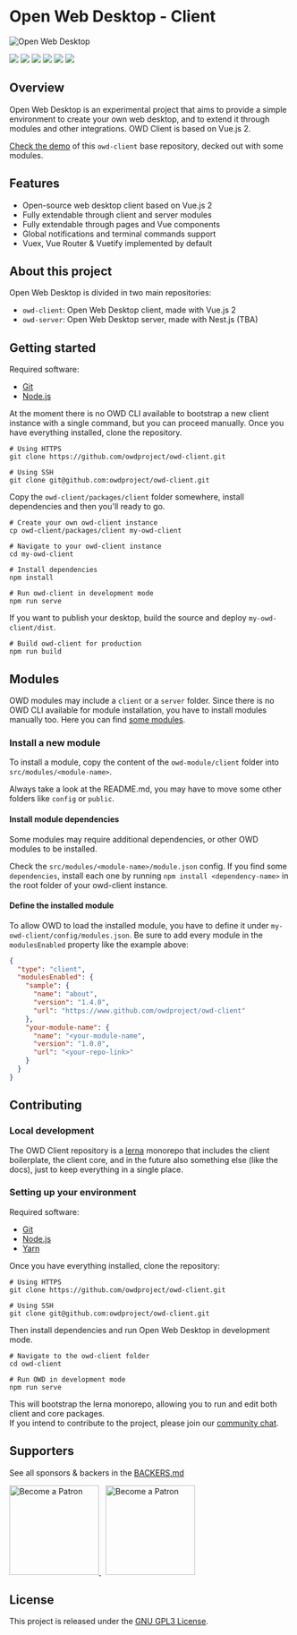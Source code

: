 # Open Web Desktop - Client

<p>
    <img src="https://i.imgur.com/qiBDv2q.png" alt="Open Web Desktop" />
</p>

<p>
    <a href="https://github.com/owdproject/owd-client/blob/master/LICENSE"><img src="https://img.shields.io/badge/License-GPLv3-blue.svg" /></a>
    <a href="https://github.com/owdproject/owd-client"><img src="https://img.shields.io/badge/owd-client-3A9CB6" /></a>
    <a href="https://github.com/owdproject/owd-client"><img src="https://img.shields.io/github/release/owdproject/owd-client.svg" /></a>
    <a href="https://www.npmjs.com/package/@owd-client/core"><img src="https://img.shields.io/npm/v/@owd-client/core.svg?color=blue" /></a>
    <a href="https://github.com/topics/owd-modules"><img src="https://img.shields.io/badge/owd-modules-888" /></a>
    <a href="http://discord.gg/3KFVP8b"><img src="https://img.shields.io/badge/chat-on%20discord-7289da.svg" /></a>
</p>

## Overview
Open Web Desktop is an experimental project that aims to provide a simple environment to create your own web desktop, and to extend it through modules and other integrations. OWD Client is based on Vue.js 2.

[Check the demo](https://demo.owdproject.com) of this `owd-client` base repository, decked out with some modules.

## Features
- Open-source web desktop client based on Vue.js 2
- Fully extendable through client and server modules
- Fully extendable through pages and Vue components
- Global notifications and terminal commands support
- Vuex, Vue Router & Vuetify implemented by default

## About this project
Open Web Desktop is divided in two main repositories:
- `owd-client`: Open Web Desktop client, made with Vue.js 2
- `owd-server`: Open Web Desktop server, made with Nest.js (TBA)

## Getting started
Required software:

- [Git](https://git-scm.com)
- [Node.js](https://nodejs.org)

At the moment there is no OWD CLI available to bootstrap a new client instance with a single command,
but you can proceed manually. Once you have everything installed, clone the repository.

```
# Using HTTPS
git clone https://github.com/owdproject/owd-client.git

# Using SSH
git clone git@github.com:owdproject/owd-client.git
```

Copy the `owd-client/packages/client` folder somewhere, install dependencies and then you'll ready to go.
```
# Create your own owd-client instance
cp owd-client/packages/client my-owd-client

# Navigate to your owd-client instance
cd my-owd-client

# Install dependencies
npm install

# Run owd-client in development mode
npm run serve
```

If you want to publish your desktop, build the source and deploy `my-owd-client/dist`.
```
# Build owd-client for production
npm run build
```

## Modules
OWD modules may include a `client` or a `server` folder. Since there is no OWD CLI available for module installation, you have to install modules manually too.
Here you can find [some modules](https://github.com/topics/owd-modules).

### Install a new module
To install a module, copy the content of the  `owd-module/client` folder into `src/modules/<module-name>`.

Always take a look at the README.md, you may have to move some other folders like `config` or `public`.

#### Install module dependencies
Some modules may require additional dependencies, or other OWD modules to be installed.

Check the `src/modules/<module-name>/module.json` config. If you find some `dependencies`,
install each one by running `npm install <dependency-name>` in the root folder of your owd-client instance.

#### Define the installed module
To allow OWD to load the installed module, you have to define it under `my-owd-client/config/modules.json`.
Be sure to add every module in the `modulesEnabled` property like the example above:

```json
{
  "type": "client",
  "modulesEnabled": {
    "sample": {
      "name": "about",
      "version": "1.4.0",
      "url": "https://www.github.com/owdproject/owd-client"
    },
    "your-module-name": {
      "name": "<your-module-name",
      "version": "1.0.0",
      "url": "<your-repo-link>"
    }
  }
}
```

## Contributing

### Local development
The OWD Client repository is a [lerna](https://github.com/lerna/lerna) monorepo that includes the client boilerplate, the client core, and in the future also something else (like the docs), just to keep everything in a single place.

### Setting up your environment

Required software:

- [Git](https://git-scm.com)
- [Node.js](https://nodejs.org)
- [Yarn](https://classic.yarnpkg.com)

Once you have everything installed, clone the repository:

```
# Using HTTPS
git clone https://github.com/owdproject/owd-client.git

# Using SSH
git clone git@github.com:owdproject/owd-client.git
```

Then install dependencies and run Open Web Desktop in development mode.
```
# Navigate to the owd-client folder
cd owd-client

# Run OWD in development mode
npm run serve
```
This will bootstrap the lerna monorepo, allowing you to run and edit both client and core packages.   
If you intend to contribute to the project, please join our [community chat](https://discord.gg/3KFVP8b).

## Supporters

See all sponsors & backers in the [BACKERS.md](BACKERS.md)

<a href="https://www.patreon.com/hacklover">
    <img src="https://i.imgur.com/KODHUwR.png" width="160" alt="Become a Patron" />
</a>
&nbsp;
<a href="https://www.liberapay.com/hacklover">
    <img src="https://i.imgur.com/tGMNTUz.png" width="160" alt="Become a Patron" />
</a>

## License
This project is released under the [GNU GPL3 License](LICENSE).